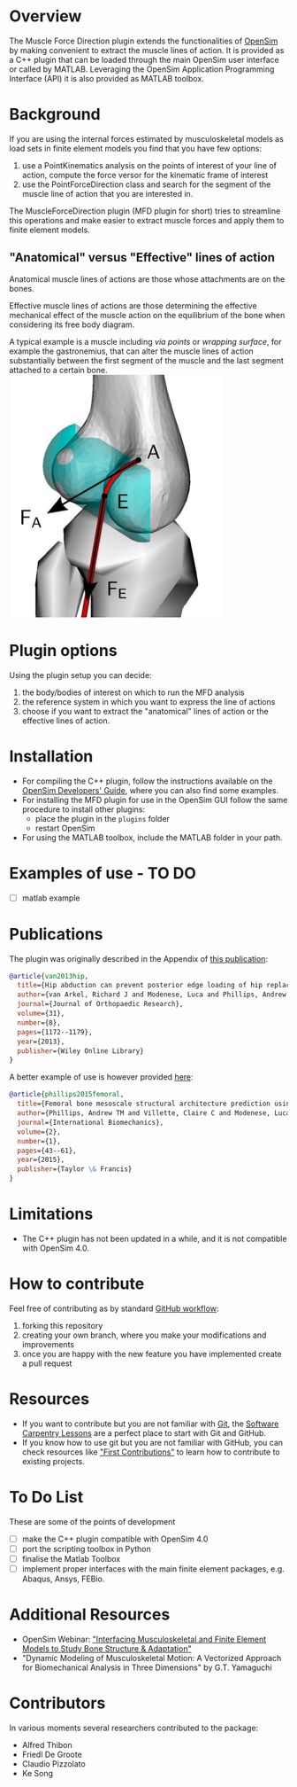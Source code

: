 # Overview

The Muscle Force Direction plugin extends the functionalities of [OpenSim](https://simtk.org/projects/opensim/) by making convenient to extract the muscle lines of action.
It is provided as a C++ plugin that can be loaded through the main OpenSim user interface or called by MATLAB.
Leveraging the OpenSim Application Programming Interface (API) it is also provided as MATLAB toolbox.

# Background

If you are using the internal forces estimated by musculoskeletal models as load sets in finite element models you find that you have few options:
1. use a PointKinematics analysis on the points of interest of your line of action, compute the force versor for the kinematic frame of interest
2. use the PointForceDirection class and search for the segment of the muscle line of action that you are interested in.

The MuscleForceDirection plugin (MFD plugin for short) tries to streamline this operations and make easier to extract muscle forces and apply them to finite element models.

## "Anatomical" versus "Effective" lines of action
Anatomical muscle lines of actions are those whose attachments are on the bones.

Effective muscle lines of actions are those determining the effective mechanical effect of the muscle action on the equilibrium of the bone when considering its free body diagram.

A typical example is a muscle including _via points_ or _wrapping surface_, for example the gastronemius, that can alter the muscle lines of action substantially between the first segment of the muscle and the last segment attached to a certain bone.
![anat_vs_effect](https://github.com/modenaxe/MuscleForceDirection/blob/master/images/anatomical_vs_effective.png)

# Plugin options

Using the plugin setup you can decide:
1. the body/bodies of interest on which to run the MFD analysis
2. the reference system in which you want to express the line of actions
3. choose if you want to extract the "anatomical" lines of action or the effective lines of action.

# Installation
* For compiling the C++ plugin, follow the instructions available on the [OpenSim Developers' Guide](https://simtk-confluence.stanford.edu/display/OpenSim/Developer%27s+Guide), where you can also find some examples.
* For installing the MFD plugin for use in the OpenSim GUI follow the same procedure to install other plugins:
	* place the plugin in the `plugins` folder
	* restart OpenSim
* For using the MATLAB toolbox, include the MATLAB folder in your path.

# Examples of use - TO DO

- [ ] matlab example

# Publications

The plugin was originally described in the Appendix of [this publication](https://github.com/modenaxe/MuscleForceDirection/blob/master/doc/papers/van%20Arkel%20et%20al.%20J%20Orthop%20Res%202013.pdf):

```bibtex
@article{van2013hip,
  title={Hip abduction can prevent posterior edge loading of hip replacements},
  author={van Arkel, Richard J and Modenese, Luca and Phillips, Andrew TM and Jeffers, Jonathan RT},
  journal={Journal of Orthopaedic Research},
  volume={31},
  number={8},
  pages={1172--1179},
  year={2013},
  publisher={Wiley Online Library}
}
```

A better example of use is however provided [here](https://github.com/modenaxe/MuscleForceDirection/blob/master/doc/papers/Phillips%20et%20al.%20Inter%20Biomech%202015.pdf):
```bibtex
@article{phillips2015femoral,
  title={Femoral bone mesoscale structural architecture prediction using musculoskeletal and finite element modelling},
  author={Phillips, Andrew TM and Villette, Claire C and Modenese, Luca},
  journal={International Biomechanics},
  volume={2},
  number={1},
  pages={43--61},
  year={2015},
  publisher={Taylor \& Francis}
}
```

# Limitations
* The C++ plugin has not been updated in a while, and it is not compatible with OpenSim 4.0.

# How to contribute
Feel free of contributing as by standard [GitHub workflow](https://guides.github.com/activities/forking/):
1. forking this repository
2. creating your own branch, where you make your modifications and improvements
3. once you are happy with the new feature you have implemented create a pull request

# Resources
* If you want to contribute but you are not familiar with [Git](https://git-scm.com/), the [Software Carpentry Lessons](https://swcarpentry.github.io/git-novice/) are a perfect place to start with Git and GitHub.
* If you know how to use git but you are not familiar with GitHub, you can check resources like ["First Contributions"](https://github.com/firstcontributions/first-contributions) to learn how to contribute to existing projects.

# To Do List
These are some of the points of development

- [ ] make the C++ plugin compatible with OpenSim 4.0
- [ ] port the scripting toolbox in Python
- [ ] finalise the Matlab Toolbox
- [ ] implement proper interfaces with the main finite element packages, e.g. Abaqus, Ansys, FEBio.

# Additional Resources
* OpenSim Webinar: ["Interfacing Musculoskeletal and Finite Element Models to Study Bone Structure & Adaptation"](https://www.youtube.com/watch?v=0e6vQV_ioCI)
* "Dynamic Modeling of Musculoskeletal Motion: A Vectorized Approach for Biomechanical Analysis in Three Dimensions" by G.T. Yamaguchi

# Contributors
In various moments several researchers contributed to the package:
* Alfred Thibon
* Friedl De Groote
* Claudio Pizzolato
* Ke Song
